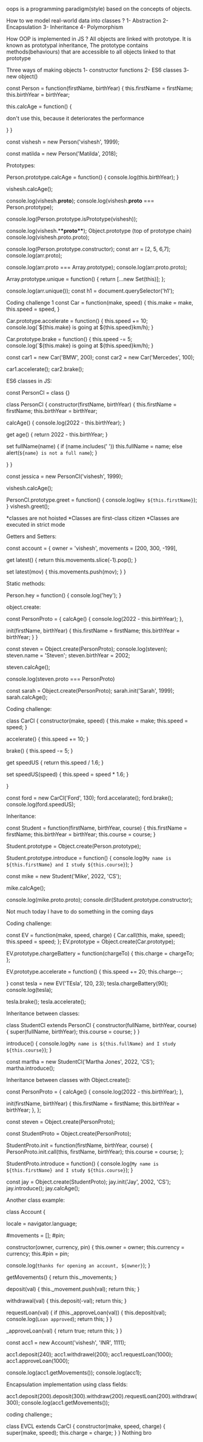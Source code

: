 oops is a programming paradigm(style) based on the concepts of objects.

How to we model real-world data into classes ?
1- Abstraction
2- Encapsulation
3- Inheritance
4- Polymorphism

How OOP is implemented in JS ?
All objects are linked with prototype. It is known as prototypal inheritance, The prototype contains methods(behaviours) that are accessible to all objects linked to that prototype

Three ways of making objects
1- constructor functions
2- ES6 classes
3- new object()

const Person = function(firstName, birthYear) {
this.firstName = firstName;
this.birthYear = birthYear;

this.calcAge = function() {

<!-- console.log(2036 - this.birthYear); --> don't use this, because it deteriorates the performance

}
}

const vishesh = new Person('vishesh', 1999);

const matilda = new Person('Matilda', 2018);

Prototypes:

Person.prototype.calcAge = function() {
console.log(this.birthYear);
}

vishesh.calcAge();

console.log(vishesh.**proto**);
console.log(vishesh.**proto** === Person.prototype);

console.log(Person.prototype.isPrototype(vishesh));

console.log(vishesh.\***\*proto\*\***);
Object.prototype (top of prototype chain)
console.log(vishesh.proto.proto);

console.log(Person.prototype.constructor);
const arr = [2, 5, 6,7];
console.log(arr.proto);

console.log(arr.proto === Array.prototype);
console.log(arr.proto.proto);

Array.prototype.unique = function() {
return [...new Set(this)];
};

console.log(arr.unique());
const h1 = document.querySelector('h1');

Coding challenge 1
const Car = function(make, speed) {
this.make = make,
this.speed = speed,
}

Car.prototype.accelerate = function() {
this.speed += 10;
console.log(`${this.make} is going at ${this.speed}km/h);
}

Car.prototype.brake = function() {
this.speed -= 5;
console.log(`${this.make} is going at ${this.speed}km/h);
}

const car1 = new Car('BMW', 200);
const car2 = new Car('Mercedes', 100);

car1.accelerate();
car2.brake();

ES6 classes in JS:

const PersonCl = class {}

class PersonCl {
constructor(firstName, birthYear) {
this.firstName = firstName;
this.birthYear = birthYear;

calcAge() {
console.log(2022 - this.birthYear);
}

get age() {
return 2022 - this.birthYear;
}

set fullName(name) {
if (name.includes(' ')) this.fullName = name;
else alert(`${name} is not a full name`);
}

}
}

const jessica = new PersonCl('vishesh', 1999);

vishesh.calcAge();

PersonCl.prototype.greet = function() {
console.log(`Hey ${this.firstName}`);
}
vishesh.greet();

*classes are not hoisted
*Classes are first-class citizen
\*Classes are executed in strict mode

Getters and Setters:

const account = {
owner = 'vishesh',
movements = [200, 300, -199],

get latest() {
return this.movements.slice(-1).pop();
}

set latest(mov) {
this.movements.push(mov);
}
}

Static methods:

Person.hey = function() {
console.log('hey');
}

object.create:

const PersonProto = {
calcAge() {
console.log(2022 - this.birthYear);
},

init(firstName, birthYear) {
this.firstName = firstName;
this.birthYear = birthYear;
}
}

const steven = Object.create(PersonProto);
console.log(steven);
steven.name = 'Steven';
steven.birthYear = 2002;

steven.calcAge();

console.log(steven.proto === PersonProto)

const sarah = Object.create(PersonProto);
sarah.init('Sarah', 1999);
sarah.calcAge();

Coding challenge:

class CarCl {
constructor(make, speed) {
this.make = make;
this.speed = speed;
}

accelerate() {
this.speed += 10;
}

brake() {
this.speed -= 5;
}

get speedUS {
return this.speed / 1.6;
}

set speedUS(speed) {
this.speed = speed \* 1.6;
}

}

const ford = new CarCl('Ford', 130);
ford.accelarate();
ford.brake();
console.log(ford.speedUS);

Inheritance:

const Student = function(firstName, birthYear, course) {
this.firstName = firstName;
this.birthYear = birthYear;
this.course = course;
}

Student.prototype = Object.create(Person.prototype);

Student.prototype.introduce = function() {
console.log(`My name is ${this.firstName} and I study ${this.course}`);
}

const mike = new Student('Mike', 2022, 'CS');

mike.calcAge();

console.log(mike.proto.proto);
console.dir(Student.prototype.constructor);

Not much today
I have to do something in the coming days

Coding challenge:

const EV = function(make, speed, charge) {
Car.call(this, make, speed);
this.speed = speed;
};
EV.prototype = Object.create(Car.prototype);

EV.prototype.chargeBattery = function(chargeTo) {
this.charge = chargeTo;
};

EV.prototype.accelerate = function() {
this.speed += 20;
this.charge--;

}
const tesla = new EV('TEsla', 120, 23);
tesla.chargeBattery(90);
console.log(tesla);

tesla.brake();
tesla.accelerate();

Inheritance between classes:

class StudentCl extends PersonCl {
constructor(fullName, birthYear, course) {
super(fullName, birthYear);
this.course = course;
}
}

introduce() {
console.log(`My name is ${this.fullName} and I study ${this.course}`);
}

const martha = new StudentCl('Martha Jones', 2022, 'CS');
martha.introduce();

Inheritance between classes with Object.create():

const PersonProto = {
calcAge() {
console.log(2022 - this.birthYear);
},

init(firstName, birthYear) {
this.firstName = firstName;
this.birthYear = birthYear;
},
};

const steven = Object.create(PersonProto);

const StudentProto = Object.create(PersonProto);

StudentProto.init = function(firstName, birthYear, course) {
PersonProto.init.call(this, firstName, birthYear);
this.course = course;
};

StudentProto.introduce = function() {
console.log(`My name is ${this.firstName} and I study ${this.course}`);
}

const jay = Object.create(StudentProto);
jay.init('Jay', 2002, 'CS');
jay.introduce();
jay.calcAge();

Another class example:

class Account {

  <!-- Public fields -->

locale = navigator.language;

<!-- Private fields -->

#movements = [];
#pin;

constructor(owner, currency, pin) {
this.owner = owner;
this.currency = currency;
this.#pin = pin;

<!-- this.\_movements = [];
this.locale = navigator.language; -->

console.log(`thanks for opening an account, ${owner}`);
}

getMovements() {
return this.\_movements;
}

deposit(val) {
this.\_movement.push(val);
return this;
}

withdrawal(val) {
this.deposit(-val);
return this;
}

requestLoan(val) {
if (this.\_approveLoan(val)) {
this.deposit(val);
console.log(`Loan approved`);
return this;
}
}

<!-- Private methods -->

\_approveLoan(val) {
return true;
return this;
}
}

const acc1 = new Account('vishesh', 'INR', 1111);

<!-- acc1.movements.push(230);
acc1.movements.push(-100); -->
<!-- we can put an extra layer of abstraction to make it more good -->

acc1.deposit(240);
acc1.withdrawel(200);
acc1.requestLoan(1000);
acc1.approveLoan(1000);

console.log(acc1.getMovements());
console.log(acc1);

Encapsulation implementation using class fields:

<!-- Public fields -->
<!-- Private fields -->
<!-- Public methods -->
<!-- Private methods -->

<!-- Chaining -->

acc1.deposit(200).deposit(300).withdraw(200).requestLoan(200).withdraw(300);
console.log(acc1.getMovements());

coding challenge:;

class EVCL extends CarCl {
constructor(make, speed, charge) {
super(make, speed);
this.charge = charge;
}
}
Nothing bro

